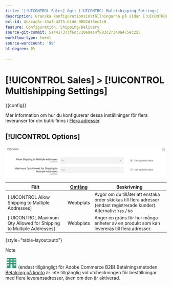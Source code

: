 ```yaml
---
title: '[!UICONTROL Sales] &gt; [!UICONTROL Multishipping Settings]'
description: Granska konfigurationsinställningarna på sidan [!UICONTROL Sales] &gt; [!UICONTROL Multishipping Settings] i Commerce Admin.
exl-id: 4cacac8c-33af-4275-b1dd-9802d38ec3c8
feature: Configuration, Shipping/Delivery
source-git-commit: 5a4417373f6dc720e8e14f883c27348a475ec255
workflow-type: tm+mt
source-wordcount: '99'
ht-degree: 0%

---
```


# [!UICONTROL Sales] > [!UICONTROL Multishipping Settings]

{{config}}

Mer information om hur du konfigurerar dessa inställningar för flera leveranser för din butik finns i [Flera adresser](../../stores-purchase/shipping-settings.md#multiple-addresses).

## [!UICONTROL Options]

![Alternativ](./assets/multishipping-settings-options.png)<!-- zoom -->

<!-- [Options](https://experienceleague.adobe.com/sv/docs/commerce-admin/stores-sales/delivery/shipping-settings#multiple-addresses) -->

| Fält | [Omfång](../../getting-started/websites-stores-views.md#scope-settings) | Beskrivning |
|--- |--- |--- |
| [!UICONTROL Allow Shipping to Multiple Addresses] | Webbplats | Avgör om du tillåter att enstaka order skickas till flera adresser (endast registrerade kunder). Alternativ: `Yes` / `No` |
| [!UICONTROL Maximum Qty Allowed for Shipping to Multiple Addresses] | Webbplats | Anger en gräns för hur många enheter av en produkt som kan levereras till flera adresser. |

{style="table-layout:auto"}

>[!NOTE]
>
>![Adobe Commerce B2B](../../assets/b2b.svg) (endast tillgängligt för Adobe Commerce B2B) Betalningsmetoden [Betalning på konto](../../b2b/enable-basic-features.md#configure-payment-on-account) är inte tillgänglig vid utcheckningen för beställningar med flera leveransadresser, även om den är aktiverad.
